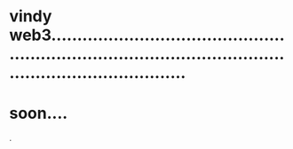 # vindy web3....................................................................................................................................
# soon....
.
